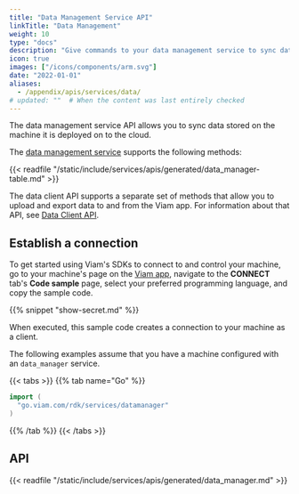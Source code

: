 ```yaml
---
title: "Data Management Service API"
linkTitle: "Data Management"
weight: 10
type: "docs"
description: "Give commands to your data management service to sync data stored on the machine it is deployed on to the cloud."
icon: true
images: ["/icons/components/arm.svg"]
date: "2022-01-01"
aliases:
  - /appendix/apis/services/data/
# updated: ""  # When the content was last entirely checked
---
```


The data management service API allows you to sync data stored on the machine it is deployed on to the cloud.

The [data management service](/data-ai/data/edge/capture-sync/) supports the following methods:

{{< readfile "/static/include/services/apis/generated/data_manager-table.md" >}}

The data client API supports a separate set of methods that allow you to upload and export data to and from the Viam app.
For information about that API, see [Data Client API](/dev/reference/apis/data-client/).

## Establish a connection

To get started using Viam's SDKs to connect to and control your machine, go to your machine's page on the [Viam app](https://app.viam.com), navigate to the **CONNECT** tab's **Code sample** page, select your preferred programming language, and copy the sample code.

{{% snippet "show-secret.md" %}}

When executed, this sample code creates a connection to your machine as a client.

The following examples assume that you have a machine configured with an `data_manager` service.

{{< tabs >}}
{{% tab name="Go" %}}

```go
import (
  "go.viam.com/rdk/services/datamanager"
)
```

{{% /tab %}}
{{< /tabs >}}

## API

{{< readfile "/static/include/services/apis/generated/data_manager.md" >}}

